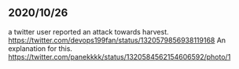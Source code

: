 ## 2020/10/26
a twitter user reported an attack towards harvest.
https://twitter.com/devops199fan/status/1320579856938119168
An explanation for this.
https://twitter.com/panekkkk/status/1320584562154606592/photo/1
